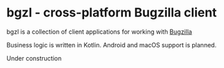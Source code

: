 # bgzl - cross-platform Bugzilla client

bgzl is a collection of client applications for working with [Bugzilla](https://bugzilla.org)

Business logic is written in Kotlin. Android and macOS support is planned.

Under construction